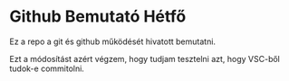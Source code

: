 # Github Bemutató Hétfő
Ez a repo a git és github működését hivatott bemutatni.

Ezt a módosítást azért végzem, hogy tudjam tesztelni azt, hogy VSC-ből tudok-e commitolni.
